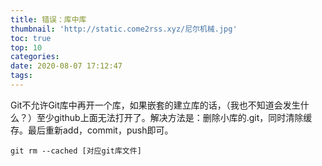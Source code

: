 ```yaml
---
title: 错误：库中库
thumbnail: 'http://static.come2rss.xyz/尼尔机械.jpg'
toc: true
top: 10
categories:
date: 2020-08-07 17:12:47
tags:
---
```


Git不允许Git库中再开一个库，如果嵌套的建立库的话，（我也不知道会发生什么？）至少github上面无法打开了。解决方法是：删除小库的.git，同时清除缓存。最后重新add，commit，push即可。
```shell
git rm --cached [对应git库文件]
```
<!-- more -->
